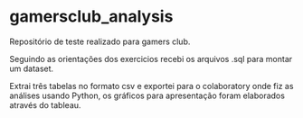 # gamersclub_analysis
Repositório de teste realizado para gamers club.

Seguindo as orientações dos exercicios recebi os arquivos .sql para montar um dataset.

Extrai três tabelas no formato csv e exportei para o colaboratory onde fiz as análises usando Python, os gráficos para apresentação foram elaborados através do tableau.
